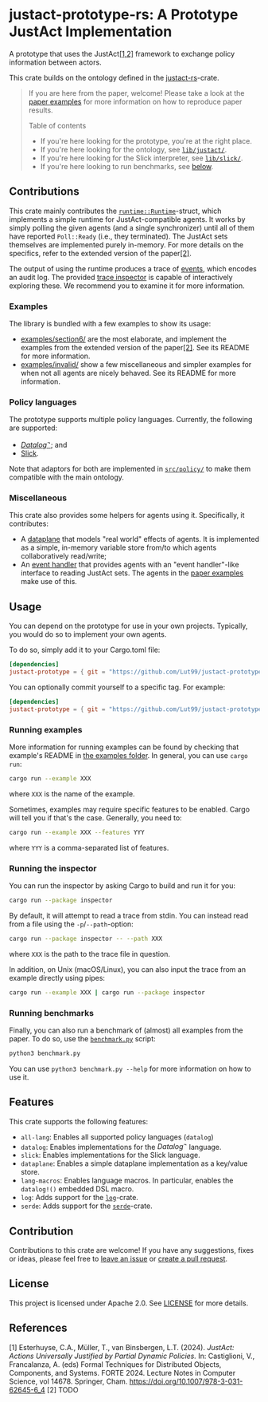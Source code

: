 # justact-prototype-rs: A Prototype JustAct Implementation
A prototype that uses the JustAct[\[1,2\]](#references) framework to exchange policy information between actors.

This crate builds on the ontology defined in the [justact-rs](https://github.com/Lut99/justact-rs)-crate.

> If you are here from the paper, welcome! Please take a look at the [paper examples](./examples/section6/README.md) for more information on how to reproduce paper results.
> 
> Table of contents
> - If you're here looking for the prototype, you're at the right place.
> - If you're here looking for the ontology, see [`lib/justact/`](./lib/justact/README.md).
> - If you're here looking for the Slick interpreter, see [`lib/slick/`](./lib/slick/README.md).
> - If you're here looking to run benchmarks, see [below](#running-benchmarks).


## Contributions
This crate mainly contributes the [`runtime::Runtime`](./src/runtime.rs)-struct, which implements a simple runtime for JustAct-compatible agents.
It works by simply polling the given agents (and a single synchronizer) until all of them have reported `Poll::Ready` (i.e., they terminated).
The JustAct sets themselves are implemented purely in-memory.
For more details on the specifics, refer to the extended version of the paper[\[2\]](#references).

The output of using the runtime produces a trace of [events](./src/auditing.rs), which encodes an audit log.
The provided [trace inspector](./bin/inspector/README.md) is capable of interactively exploring these. We recommend you to examine it for more information.

### Examples
The library is bundled with a few examples to show its usage:
- [examples/section6/](./examples/section6/README.md) are the most elaborate, and implement the examples from the extended version of the paper[\[2\]](#references). See its README for more information.
- [examples/invalid/](./examples/invalid/README.md) show a few miscellaneous and simpler examples for when not all agents are nicely behaved. See its README for more information.

### Policy languages
The prototype supports multiple policy languages. Currently, the following are supported:
- [$Datalog^\neg$](https://github.com/Lut99/datalog-rs); and
- [Slick](https://github.com/sirkibsirkib/slick).

Note that adaptors for both are implemented in [`src/policy/`](./src/policy/) to make them compatible with the main ontology.

### Miscellaneous
This crate also provides some helpers for agents using it. Specifically, it contributes:
- A [dataplane](./src/dataplane.rs) that models "real world" effects of agents. It is implemented as a simple, in-memory variable store from/to which agents collaboratively read/write;
- An [event handler](./src/events.rs) that provides agents with an "event handler"-like interface to reading JustAct sets. The agents in the [paper examples](./examples/section6/README.md) make use of this.


## Usage
You can depend on the prototype for use in your own projects. Typically, you would do so to implement your own agents.

To do so, simply add it to your Cargo.toml file:
```toml
[dependencies]
justact-prototype = { git = "https://github.com/Lut99/justact-prototype-rs" }
```
You can optionally commit yourself to a specific tag. For example:
```toml
[dependencies]
justact-prototype = { git = "https://github.com/Lut99/justact-prototype-rs", tag = "v1.0.0" }
```

### Running examples
More information for running examples can be found by checking that example's README in [the examples folder](./examples/). In general, you can use `cargo run`:
```sh
cargo run --example XXX
```
where `XXX` is the name of the example.

Sometimes, examples may require specific features to be enabled. Cargo will tell you if that's the case. Generally, you need to:
```sh
cargo run --example XXX --features YYY
```
where `YYY` is a comma-separated list of features.

### Running the inspector
You can run the inspector by asking Cargo to build and run it for you:
```sh
cargo run --package inspector
```
By default, it will attempt to read a trace from stdin. You can instead read from a file using the `-p`/`--path`-option:
```sh
cargo run --package inspector -- --path XXX
```
where `XXX` is the path to the trace file in question.

In addition, on Unix (macOS/Linux), you can also input the trace from an example directly using pipes:
```sh
cargo run --example XXX | cargo run --package inspector
```

### Running benchmarks
Finally, you can also run a benchmark of (almost) all examples from the paper.
To do so, use the [`benchmark.py`](./benchmark.py) script:
```sh
python3 benchmark.py
```
You can use `python3 benchmark.py --help` for more information on how to use it.


## Features
This crate supports the following features:
- `all-lang`: Enables all supported policy languages (`datalog`)
- `datalog`: Enables implementations for the $Datalog^\neg$ language.
- `slick`: Enables implementations for the Slick language.
- `dataplane`: Enables a simple dataplane implementation as a key/value store.
- `lang-macros`: Enables language macros. In particular, enables the `datalog!()` embedded DSL macro.
- `log`: Adds support for the [`log`](https://github.com/rust-lang/log)-crate.
- `serde`: Adds support for the [`serde`](https://github.com/serde-rs/serde)-crate.


## Contribution
Contributions to this crate are welcome! If you have any suggestions, fixes or ideas, please feel free to [leave an issue](/Lut99/justact-prototype-rs/issues) or [create a pull request](/Lut99/justact-prototype-rs/pulls).


## License
This project is licensed under Apache 2.0. See [LICENSE](./LICENSE) for more details.


## References
\[1\] Esterhuyse, C.A., Müller, T., van Binsbergen, L.T. (2024). _JustAct: Actions Universally Justified by Partial Dynamic Policies._ In: Castiglioni, V., Francalanza, A. (eds) Formal Techniques for Distributed Objects, Components, and Systems. FORTE 2024. Lecture Notes in Computer Science, vol 14678. Springer, Cham. <https://doi.org/10.1007/978-3-031-62645-6_4>
\[2\] TODO
